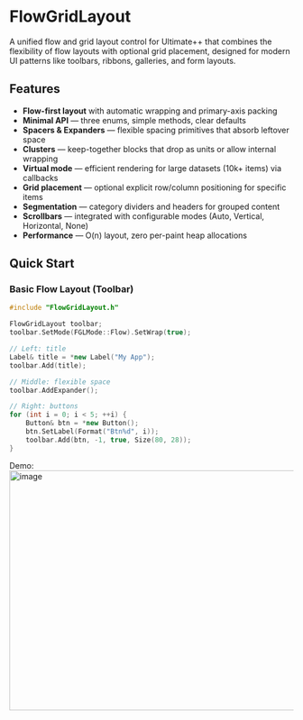 # FlowGridLayout

A unified flow and grid layout control for Ultimate++ that combines the flexibility of flow layouts with optional grid placement, designed for modern UI patterns like toolbars, ribbons, galleries, and form layouts.

## Features

- **Flow-first layout** with automatic wrapping and primary-axis packing
- **Minimal API** — three enums, simple methods, clear defaults
- **Spacers & Expanders** — flexible spacing primitives that absorb leftover space
- **Clusters** — keep-together blocks that drop as units or allow internal wrapping
- **Virtual mode** — efficient rendering for large datasets (10k+ items) via callbacks
- **Grid placement** — optional explicit row/column positioning for specific items
- **Segmentation** — category dividers and headers for grouped content
- **Scrollbars** — integrated with configurable modes (Auto, Vertical, Horizontal, None)
- **Performance** — O(n) layout, zero per-paint heap allocations

## Quick Start

### Basic Flow Layout (Toolbar)

```cpp
#include "FlowGridLayout.h"

FlowGridLayout toolbar;
toolbar.SetMode(FGLMode::Flow).SetWrap(true);

// Left: title
Label& title = *new Label("My App");
toolbar.Add(title);

// Middle: flexible space
toolbar.AddExpander();

// Right: buttons
for (int i = 0; i < 5; ++i) {
    Button& btn = *new Button();
    btn.SetLabel(Format("Btn%d", i));
    toolbar.Add(btn, -1, true, Size(80, 28));
}
```
Demo:
<img width="863" height="426" alt="image" src="https://github.com/user-attachments/assets/7a0ceea3-048a-4ea6-9b98-bef71a835c67" />
